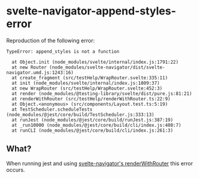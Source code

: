 # svelte-navigator-append-styles-error

Reproduction of the following error:

```
TypeError: append_styles is not a function

  at Object.init (node_modules/svelte/internal/index.js:1791:22)
  at new Router (node_modules/svelte-navigator/dist/svelte-navigator.umd.js:1243:16)
  at create_fragment (src/testHelp/WrapRouter.svelte:335:11)
  at init (node_modules/svelte/internal/index.js:1809:37)
  at new WrapRouter (src/testHelp/WrapRouter.svelte:452:3)
  at render (node_modules/@testing-library/svelte/dist/pure.js:81:21)
  at renderWithRouter (src/testHelp/renderWithRouter.ts:22:9)
  at Object.<anonymous> (src/components/Layout.test.ts:5:19)
  at TestScheduler.scheduleTests (node_modules/@jest/core/build/TestScheduler.js:333:13)
  at runJest (node_modules/@jest/core/build/runJest.js:387:19)
  at _run10000 (node_modules/@jest/core/build/cli/index.js:408:7)
  at runCLI (node_modules/@jest/core/build/cli/index.js:261:3)
```

## What?

When running jest and using <a href="https://github.com/mefechoel/svelte-navigator#testing" target="_blank">svelte-navigator's renderWithRouter</a> this error occurs.

